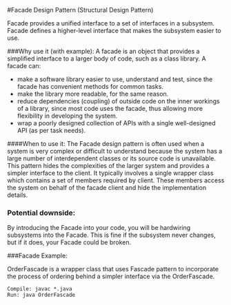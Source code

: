 #Facade Design Pattern (Structural Design Pattern)

Facade provides a unified interface to a set of interfaces in a subsystem. Facade defines a higher-level interface that makes the subsystem easier to use.


###Why use it (with example):
A facade is an object that provides a simplified interface to a larger body of code, such as a class library. A facade can:
* make a software library easier to use, understand and test, since the facade has convenient methods for common tasks.
* make the library more readable, for the same reason.
* reduce dependencies (coupling) of outside code on the inner workings of a library, since most code uses the facade, thus allowing more flexibility in developing the system.
* wrap a poorly designed collection of APIs with a single well-designed API (as per task needs).


####When to use it:
The Facade design pattern is often used when a system is very complex or difficult to understand because the system has a large number of interdependent classes or its source code is unavailable. This pattern hides the complexities of the larger system and provides a simpler interface to the client. It typically involves a single wrapper class which contains a set of members required by client. These members access the system on behalf of the facade client and hide the implementation details.


### Potential downside:
By introducing the Facade into your code, you will be hardwiring subsystems into the Facade. This is fine if the subsystem never changes, but if it does, your Facade could be broken.


###Facade Example:

OrderFascade is a wrapper class that uses Fascade pattern to incorporate the process of ordering behind a simpler interface via the OrderFascade.


    Compile: javac *.java
    Run: java OrderFascade